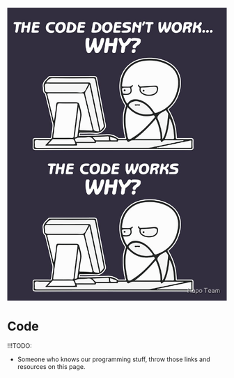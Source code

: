 ![alt text](<programmer-dont-know-why.jpg>)
# Code

!!!TODO:
- Someone who knows our programming stuff, throw those links and resources on this page.
